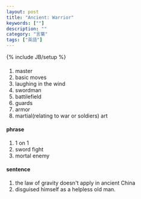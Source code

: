 ```yaml
---
layout: post
title: "Ancient: Warrior"
keywords: [""]
description: ""
category: "言葉"
tags: ["英語"]
---
```

{% include JB/setup %}

####
1. master
2. basic moves
3. laughing in the wind
4. swordman
5. battilefield
6. guards
7. armor
8. martial(relating to war or soldiers) art

#### phrase
1. 1 on 1
2. sword fight
3. mortal enemy

#### sentence
1. the law of gravity doesn't apply in ancient China
2. disguised himself as a helpless old man.
